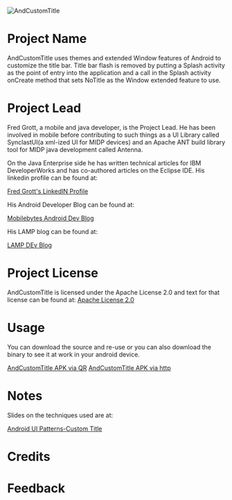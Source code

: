 ![AndCustomTitle](http://github.com/shareme/andcustomtitle/raw/master/screenshots/andcustomtitleicon.png)
# Project Name

AndCustomTitle uses themes and extended Window features of Android to customize
the title bar. Title bar flash is removed by putting a Splash activity as the
point of entry into the application and a call in the Splash activity onCreate
method that sets NoTitle as the Window extended feature to use.

# Project Lead

Fred Grott, a mobile and java developer, is the Project Lead. He has been
involved in mobile before contributing to such things as a UI Library called
SynclastUI(a xml-ized UI for MIDP devices) and an Apache ANT build library
tool for MIDP java development called Antenna.

On the Java Enterprise side he has written technical articles for
IBM DeveloperWorks and has co-authored articles on the Eclipse IDE.
His linkedin profile can be found at:

[Fred Grott's LinkedIN Profile](http://www.linkedin.com/in/shareme)

His Android Developer Blog can be found at:

[Mobilebytes Android Dev Blog](http://mobilebytes.wordpress.com)

His LAMP blog can be found at:

[LAMP DEv Blog](http://hackedlabs.wordpress.com)

# Project License

AndCustomTitle is licensed under the Apache License 2.0 and text for that
license can be found at:
[Apache License 2.0](http://www.apache.org/licenses/LICENSE-2.0.html)

# Usage

You can download the source and re-use or you can also download the binary to
see it at work in your android device.

[AndCustomTitle APK via QR](http://github.com/downloads/shareme/AndCustomTitle/AndCustomTitle.apk/qr_code)
[AndCustomTitle APK via http](http://github.com/shareme/andcustomtitle/raw/master/screenshots/AndCustomTitle.apk)

# Notes

Slides on the techniques used are at:

[Android UI Patterns-Custom Title](http://github.com/shareme/andcustomtitle/raw/master/slides/presentation.html)


# Credits



# Feedback

